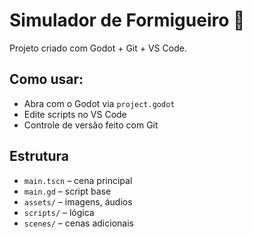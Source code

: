 # Simulador de Formigueiro 🐜

Projeto criado com Godot + Git + VS Code.

## Como usar:
- Abra com o Godot via `project.godot`
- Edite scripts no VS Code
- Controle de versão feito com Git

## Estrutura
- `main.tscn` – cena principal
- `main.gd` – script base
- `assets/` – imagens, áudios
- `scripts/` – lógica
- `scenes/` – cenas adicionais
